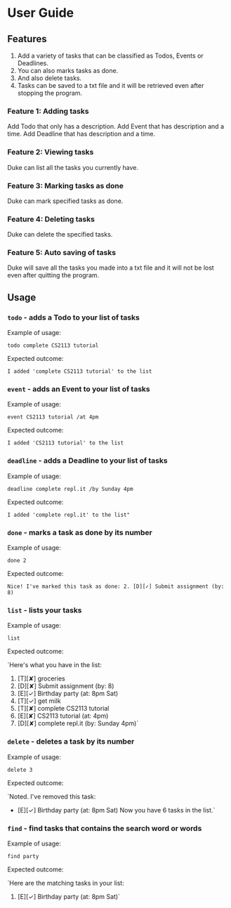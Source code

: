# User Guide

## Features
1. Add a variety of tasks that can be classified as Todos, Events or Deadlines.
2. You can also marks tasks as done.
3. And also delete tasks.
4. Tasks can be saved to a txt file and it will be retrieved even after stopping the program.

### Feature 1: Adding tasks
Add Todo that only has a description.
Add Event that has description and a time.
Add Deadline that has description and a time.

### Feature 2: Viewing tasks
Duke can list all the tasks you currently have.

### Feature 3: Marking tasks as done
Duke can mark specified tasks as done.

### Feature 4: Deleting tasks
Duke can delete the specified tasks.

### Feature 5: Auto saving of tasks
Duke will save all the tasks you made into a txt file and it will not be lost even after quitting the program.

## Usage

### `todo` - adds a Todo to your list of tasks

Example of usage: 

`todo complete CS2113 tutorial`

Expected outcome:

`I added 'complete CS2113 tutorial' to the list`

### `event` - adds an Event to your list of tasks

Example of usage: 

`event CS2113 tutorial /at 4pm`

Expected outcome:

`I added 'CS2113 tutorial' to the list`

### `deadline` - adds a Deadline to your list of tasks

Example of usage: 

`deadline complete repl.it /by Sunday 4pm`

Expected outcome:

`I added 'complete repl.it' to the list"`

### `done` - marks a task as done by its number

Example of usage: 

`done 2`

Expected outcome:

`Nice! I've marked this task as done:
2. [D][✓] Submit assignment (by: 8)`

### `list` - lists your tasks

Example of usage: 

`list`

Expected outcome:

`Here's what you have in the list:
1. [T][✘] groceries
2. [D][✘] Submit assignment (by: 8)
3. [E][✓] Birthday party (at: 8pm Sat)
4. [T][✓] get milk
5. [T][✘] complete CS2113 tutorial
6. [E][✘] CS2113 tutorial (at: 4pm)
7. [D][✘] complete repl.it (by: Sunday 4pm)`

### `delete` - deletes a task by its number

Example of usage: 

`delete 3`

Expected outcome:

`Noted. I've removed this task: 
*  [E][✓] Birthday party (at: 8pm Sat)
Now you have 6 tasks in the list.`

### `find` - find tasks that contains the search word or words

Example of usage: 

`find party`

Expected outcome:

`Here are the matching tasks in your list:
1. [E][✓] Birthday party (at: 8pm Sat)`
